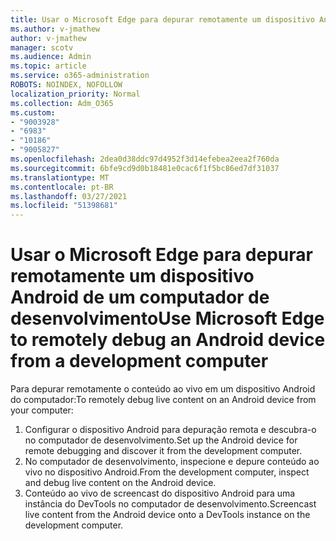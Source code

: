 ```yaml
---
title: Usar o Microsoft Edge para depurar remotamente um dispositivo Android de um computador de desenvolvimento
ms.author: v-jmathew
author: v-jmathew
manager: scotv
ms.audience: Admin
ms.topic: article
ms.service: o365-administration
ROBOTS: NOINDEX, NOFOLLOW
localization_priority: Normal
ms.collection: Adm_O365
ms.custom:
- "9003928"
- "6983"
- "10186"
- "9005827"
ms.openlocfilehash: 2dea0d38ddc97d4952f3d14efebea2eea2f760da
ms.sourcegitcommit: 6bfe9cd9d0b18481e0cac6f1f5bc86ed7df31037
ms.translationtype: MT
ms.contentlocale: pt-BR
ms.lasthandoff: 03/27/2021
ms.locfileid: "51398681"
---
```

# <a name="use-microsoft-edge-to-remotely-debug-an-android-device-from-a-development-computer"></a><span data-ttu-id="7ec6d-102">Usar o Microsoft Edge para depurar remotamente um dispositivo Android de um computador de desenvolvimento</span><span class="sxs-lookup"><span data-stu-id="7ec6d-102">Use Microsoft Edge to remotely debug an Android device from a development computer</span></span>

<span data-ttu-id="7ec6d-103">Para depurar remotamente o conteúdo ao vivo em um dispositivo Android do computador:</span><span class="sxs-lookup"><span data-stu-id="7ec6d-103">To remotely debug live content on an Android device from your computer:</span></span>

1. <span data-ttu-id="7ec6d-104">Configurar o dispositivo Android para depuração remota e descubra-o no computador de desenvolvimento.</span><span class="sxs-lookup"><span data-stu-id="7ec6d-104">Set up the Android device for remote debugging and discover it from the development computer.</span></span>
2. <span data-ttu-id="7ec6d-105">No computador de desenvolvimento, inspecione e depure conteúdo ao vivo no dispositivo Android.</span><span class="sxs-lookup"><span data-stu-id="7ec6d-105">From the development computer, inspect and debug live content on the Android device.</span></span>
3. <span data-ttu-id="7ec6d-106">Conteúdo ao vivo de screencast do dispositivo Android para uma instância do DevTools no computador de desenvolvimento.</span><span class="sxs-lookup"><span data-stu-id="7ec6d-106">Screencast live content from the Android device onto a DevTools instance on the development computer.</span></span>
